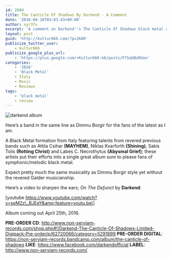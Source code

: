 ```yaml
---
id: 2680
title: The Canticle Of Shadows By Darkend - A Comment
date: '2016-04-18T03:03:43+00:00'
author: syr3fx
excerpt: 'A comment on Darkend''s The Canticle Of Shadows black metal album.'
layout: post
guid: 'http://kultur666.com/?p=2680'
publicize_twitter_user:
    - kultur666
publicize_google_plus_url:
    - 'https://plus.google.com/+Kultur666-k6/posts/F7SabBoRUoo'
categories:
    - '2016'
    - 'Black Metal'
    - Italy
    - Music
    - Reviews
tags:
    - 'black metal'
    - review
---
```


![darkend album](http://localhost:8080/wp-content/uploads/2016/04/darkend-album.jpg)

Here’s a band in the same line as Dimmu Borgir for the fans of the latest as I am.

A Black Metal formation from Italy featuring talents from revered previous bands such as Attila Csihar **(MAYHEM)**, Niklas Kvarforth **(Shining)**, Sakis Tolis **(Rotting Christ)** and Labes C. Necrothytus **(Abysmal Grief)**; these artists put their efforts into a single great album sure to please fans of symphonic/melodic black metal.

Expect pretty much the same musicality as Dimmu Borgir style yet without the revered Galder musicianship.

Here’s a video to sharpen the ears; *On The Defunct* by **Darkend**:

\[youtube https://www.youtube.com/watch?v=seM2z\_BJEeY&amp;feature=youtu.be\]

Album coming out April 25th, 2016.

**PRE-ORDER CD**: <http://www.non-serviam-records.com/shop.php#!/Darkend-The-Canticle-Of-Shadows-Limited-Digipack-Pre-order/p/62720066/category=5291899>
**PRE-ORDER DIGITAL**: <https://non-serviam-records.bandcamp.com/album/the-canticle-of-shadows>
**LIKE**: <https://www.facebook.com/darkendofficial>
**LABEL**: <http://www.non-serviam-records.com/>
